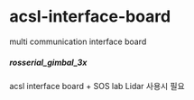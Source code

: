 # acsl-interface-board
multi communication interface board



##### rosserial_gimbal_3x
acsl interface board + SOS lab Lidar 사용시 필요